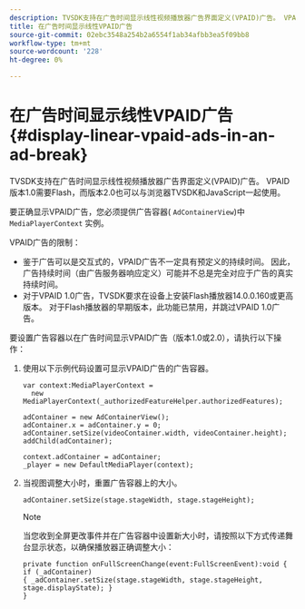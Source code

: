 ```yaml
---
description: TVSDK支持在广告时间显示线性视频播放器广告界面定义(VPAID)广告。 VPAID版本1.0需要Flash，而版本2.0也可以与浏览器TVSDK和JavaScript一起使用。
title: 在广告时间显示线性VPAID广告
source-git-commit: 02ebc3548a254b2a6554f1ab34afbb3ea5f09bb8
workflow-type: tm+mt
source-wordcount: '228'
ht-degree: 0%

---
```


# 在广告时间显示线性VPAID广告{#display-linear-vpaid-ads-in-an-ad-break}

TVSDK支持在广告时间显示线性视频播放器广告界面定义(VPAID)广告。 VPAID版本1.0需要Flash，而版本2.0也可以与浏览器TVSDK和JavaScript一起使用。

要正确显示VPAID广告，您必须提供广告容器( `AdContainerView`)中 `MediaPlayerContext` 实例。

VPAID广告的限制：

* 鉴于广告可以是交互式的，VPAID广告不一定具有预定义的持续时间。 因此，广告持续时间（由广告服务器响应定义）可能并不总是完全对应于广告的真实持续时间。
* 对于VPAID 1.0广告，TVSDK要求在设备上安装Flash播放器14.0.0.160或更高版本。 对于Flash播放器的早期版本，此功能已禁用，并跳过VPAID 1.0广告。

要设置广告容器以在广告时间显示VPAID广告（版本1.0或2.0），请执行以下操作：

1. 使用以下示例代码设置可显示VPAID广告的广告容器。

   ```
   var context:MediaPlayerContext =  
     new MediaPlayerContext(_authorizedFeatureHelper.authorizedFeatures); 
   
   adContainer = new AdContainerView(); 
   adContainer.x = adContainer.y = 0; 
   adContainer.setSize(videoContainer.width, videoContainer.height); 
   addChild(adContainer); 
   
   context.adContainer = adContainer; 
   _player = new DefaultMediaPlayer(context);
   ```

1. 当视图调整大小时，重置广告容器上的大小。

   ```
   adContainer.setSize(stage.stageWidth, stage.stageHeight);
   ```

   >[!NOTE]
   >
   >当您收到全屏更改事件并在广告容器中设置新大小时，请按照以下方式传递舞台显示状态，以确保播放器正确调整大小：
   >
   >```
   >private function onFullScreenChange(event:FullScreenEvent):void { 
   >if (_adContainer) 
   >{ _adContainer.setSize(stage.stageWidth, stage.stageHeight, stage.displayState); } 
   >}
   >```
   >
